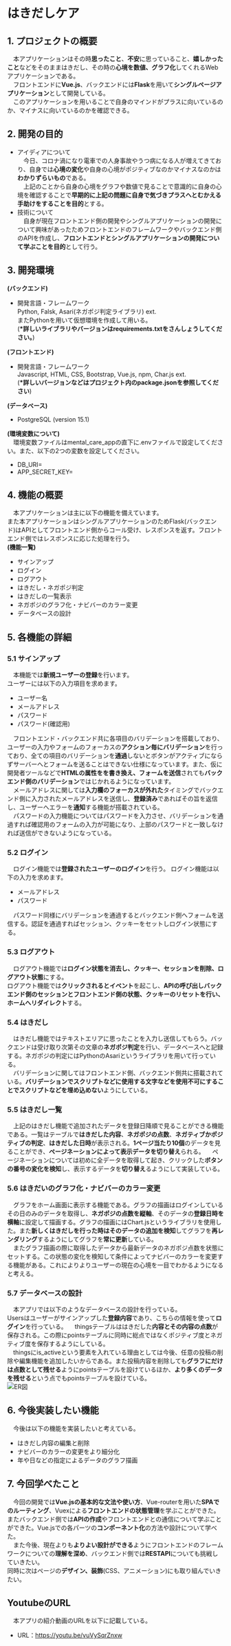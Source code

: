 # はきだしケア
## 1. プロジェクトの概要
&emsp;本アプリケーションはその時**思ったこと**、**不安**に思っていること、**嬉しかったこと**などをそのままはきだし、その時の**心境を数値、グラフ化**してくれるWebアプリケーションである。<br />
&emsp;フロントエンドに**Vue.js**、バックエンドには**Flask**を用いて**シングルページアプリケーション**として開発している。<br />
&emsp;このアプリケーションを用いることで自身のマインドがプラスに向いているのか、マイナスに向いているのかを確認できる。
## 2. 開発の目的
- アイディアについて<br />
  &emsp;今日、コロナ渦になり電車での人身事故やうつ病になる人が増えてきており、自身では**心境の変化**や自身の心境がポジティブなのかマイナスなのかは**わかりずらいもの**である。<br />
  &emsp;上記のことから自身の心境をグラフや数値で見ることで意識的に自身の心境を確認することで**早期的に上記の問題に自身で気づきプラスへとむかえる手助けをすることを目的**とする。
- 技術について<br />
  &emsp;自身が現在フロントエンド側の開発やシングルアプリケーションの開発について興味があったためフロントエンドのフレームワークやバックエンド側のAPIを作成し、**フロントエンドとシングルアプリケーションの開発について学ぶことを目的**として行う。

## 3. 開発環境
**(バックエンド)**
- 開発言語・フレームワーク<br />
  Python, Falsk, Asari(ネガポジ判定ライブラリ) ext.<br />
  またPythonを用いて仮想環境を作成して用いる。<br />
(**\*詳しいライブラリやバージョンはrequirements.txtをさんしょうしてください。**)<br />

**(フロントエンド)**
- 開発言語・フレームワーク<br />
  Javascript, HTML, CSS, Bootstrap, Vue.js, npm, Char.js ext.<br />
  (**\*詳しいバージョンなどはプロジェクト内のpackage.jsonを参照してください**)

**(データベース)**
- PostgreSQL (version 15.1)

**(環境変数について)**<br />
&emsp;環境変数ファイルはmental_care_appの直下に.envファイルで設定してください。また、以下の2つの変数を設定してください。<br />
- DB_URI=
- APP_SECRET_KEY=

## 4. 機能の概要
&emsp;本アプリケーションは主に以下の機能を備えています。<br />
また本アプリケーションはシングルアプリケーションのためFlask(バックエンド)はAPIとしてフロントエンド側からコール受け、レスポンスを返す。フロントエンド側ではレスポンスに応じた処理を行う。<br />
**(機能一覧)**
- サインアップ
- ログイン
- ログアウト
- はきだし・ネガポジ判定
- はきだしの一覧表示
- ネガポジのグラフ化・ナビバーのカラー変更
- データベースの設計

## 5. 各機能の詳細
### 5.1 サインアップ
&emsp;本機能では**新規ユーザーの登録**を行います。<br />
ユーザーには以下の入力項目を求めます。
- ユーザー名
- メールアドレス
- パスワード
- パスワード(確認用)

&emsp;フロントエンド・バックエンド共に各項目のバリデーションを搭載しており、ユーザーの入力やフォームのフォーカスの**アクション毎にバリデーション**を行っており、全ての項目のバリデーションを**通過**しないとボタンがアクティブにならずサーバーへとフォームを送ることはできない仕様になっています。また、仮に開発者ツールなどで**HTMLの属性をを書き換え、フォームを送信**されても**バックエンド側のバリデーション**ではじかれるようになっています。<br />
&emsp;メールアドレスに関しては**入力欄のフォーカスが外れた**タイミングでバックエンド側に入力されたメールアドレスを送信し、**登録済み**であればその旨を返信し、ユーザーへエラーを**通知**する機能が搭載されている。<br />
&emsp;パスワードの入力機能についてはパスワードを入力させ、バリデーションを通過すれば確認用のフォームの入力が可能になり、上部のパスワードと一致しなければ送信ができないようになっている。

### 5.2 ログイン
&emsp;ログイン機能では**登録されたユーザーのログイン**を行う。
ログイン機能は以下の入力を求めます。
- メールアドレス
- パスワード

&emsp;パスワード同様にバリデーションを通過するとバックエンド側へフォームを送信する。認証を通過すればセッション、クッキーをセットしログイン状態にする。

### 5.3 ログアウト
&emsp;ログアウト機能では**ログイン状態を消去し、クッキー、セッションを削除、ログアウト状態**にする。<br />
ログアウト機能では**クリックされるとイベント**を起こし、**APIの呼び出しバックエンド側のセッションとフロントエンド側の状態、クッキーのリセットを行い、ホームへリダイレクト**する。
### 5.4 はきだし
&emsp;はきだし機能ではテキストエリアに思ったことを入力し送信してもらう。バックエンドは受け取り次第その文章の**ネガポジ判定**を行い、データベースへと記録する。ネガポジの判定にはPythonのAsariというライブラリを用いて行っている。<br />
&emsp;バリデーションに関してはフロントエンド側、バックエンド側共に搭載されている。**バリデーションでスクリプトなどに使用する文字などを使用不可にすることでスクリプトなどを埋め込めない**ようにしている。
### 5.5 はきだし一覧
&emsp;上記のはきだし機能で追加されたデータを登録日降順で見ることができる機能である。一覧はテーブルで**はきだした内容**、**ネガポジの点数**、**ネガティブかポジティブの判定**、**はきだした日時**が表示される。**1ページ当たり10個**のデータを見ることができ、**ページネーションによって表示データを切り替え**られる。
&emsp;ページネーションについては初めに全データを取得して起き、クリックした**ボタンの番号の変化を検知**し、表示するデータを**切り替え**るようにして実装している。
### 5.6 はきだいのグラフ化・ナビバーのカラー変更
&emsp;グラフをホーム画面に表示する機能である。グラフの描画はログインしているその日のみのデータを取得し、**ネガポジの点数を縦軸**、そのデータの**登録日時を横軸**に設定して描画する。グラフの描画にはChart.jsというライブラリを使用した。また**新しくはきだしを行った時はそのデータの追加を検知**してグラフを**再レンダリング**するようにしてグラフを**常に更新**している。<br />
&emsp;またグラフ描画の際に取得したデータから最新データのネガポジ点数を状態にセットする。この状態の変化を検知して条件によってナビバーのカラーを変更する機能がある。これによりよりユーザーの現在の心境を一目でわかるようになると考える。
### 5.7 データベースの設計
&emsp;本アプリでは以下のようなデータベースの設計を行っている。<br />
Usersはユーザーがサインアップした**登録内容**であり、こちらの情報を使って**ログイン**を行っている。
&emsp;thingsテーブルははきだした**内容とその内容の点数**が保存される。この際にpointsテーブルに同時に総点ではなくポジティブ度とネガティブ度を保存するようにしている。<br />
&emsp;thingsにis_activeという要素を入れている理由としては今後、任意の投稿の削除や編集機能を追加したいからである。また投稿内容を削除しても**グラフにだけは点数として残せる**ようにpointsテーブルを設けているほか、**より多くのデータを残せる**という点でもpointsテーブルを設けている。<br />
![ER図](./readme_assets/db_setting.png)

## 6. 今後実装したい機能
&emsp;今後は以下の機能を実装したいと考えている。
- はきだし内容の編集と削除
- ナビバーのカラーの変更をより細分化
- 年や日などの指定によるデータのグラフ描画

## 7. 今回学べたこと
&emsp;今回の開発では**Vue.jsの基本的な文法や使い方**、Vue-routerを用いた**SPAでのルーティング**、Vuexによる**フロントエンドの状態管理**を学ぶことができた。またバックエンド側では**APIの作成**やフロントエンドとの通信について学ぶことができた。Vue.jsでの各パーツの**コンポーネント化**の方法や設計について学べた。<br />
&emsp;また今後、現在よりも**よりよい設計ができる**ようにフロントエンドのフレームワークについての**理解を深め**、バックエンド側では**RESTAPI**についても挑戦していきたい。<br />
同時に次はページの**デザイン、装飾**(CSS、アニメーション)にも取り組んでいきたい。

## **YoutubeのURL**
&emsp;本アプリの紹介動画のURLを以下に記載している。
- URL：https://youtu.be/vuVySqrZnxw
